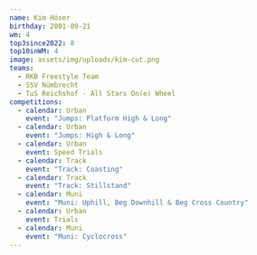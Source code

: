 ```yaml
---
name: Kim Höser
birthday: 2001-09-21
wm: 4
top3since2022: 8
top10inWM: 4
image: assets/img/uploads/kim-cut.png
teams:
  - RKB Freestyle Team
  - SSV Nümbrecht
  - TuS Reichshof - All Stars On(e) Wheel
competitions:
  - calendar: Urban
    event: "Jumps: Platform High & Long"
  - calendar: Urban
    event: "Jumps: High & Long"
  - calendar: Urban
    event: Speed Trials
  - calendar: Track
    event: "Track: Coasting"
  - calendar: Track
    event: "Track: Stillstand"
  - calendar: Muni
    event: "Muni: Uphill, Beg Downhill & Beg Cross Country"
  - calendar: Urban
    event: Trials
  - calendar: Muni
    event: "Muni: Cyclocross"
---
```

